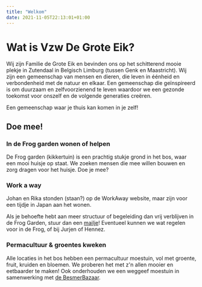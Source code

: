 ```yaml
---
title: "Welkom"
date: 2021-11-05T22:13:01+01:00
---
```

# Wat is Vzw De Grote Eik?

Wij zijn Familie de Grote Eik en bevinden ons op het schitterend mooie plekje
in Zutendaal in Belgisch Limburg (tussen Genk en Maastricht). Wij zijn een
gemeenschap van mensen en dieren, die leven in éénheid en verbondenheid met de
natuur en elkaar. Een gemeenschap die geïnspireerd is om duurzaam en
zelfvoorzienend te leven waardoor we een gezonde toekomst voor onszelf en de
volgende generaties creëren.

Een gemeenschap waar je thuis kan komen in je zelf!

## Doe mee!

### In de Frog garden wonen of helpen
De Frog garden (kikkertuin) is een prachtig stukje grond in het bos, waar
een mooi huisje op staat. We zoeken mensen die mee willen bouwen en zorg
dragen voor het huisje. Doe je mee?

### Work a way
Johan en Rika stonden (staan?) op de WorkAway website, maar zijn voor een tijdje in Japan aan het wonen.

Als je behoefte hebt aan meer structuur of begeleiding dan vrij verblijven in de Frog Garden, stuur dan een [mailje](mailto:contact@degroteeik.be)! Eventueel kunnen we wat regelen voor in de Frog, of bij Jurjen of Hennez.

### Permacultuur & groentes kweken
Alle locaties in het bos hebben een permacultuur moestuin, vol met groente, fruit, kruiden en bloemen. We proberen het met z'n allen mooier en eetbaarder te maken!
Ook onderhouden we een weggeef moestuin in samenwerking met [de BesmerBazaar](http://www.facebook.com/besmerbazaar).

